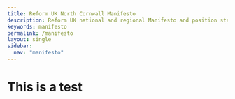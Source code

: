 ```yaml
---
title: Reform UK North Cornwall Manifesto
description: Reform UK national and regional Manifesto and position statements.
keywords: manifesto
permalink: /manifesto
layout: single
sidebar:
  nav: "manifesto"
---
```

# This is a test
